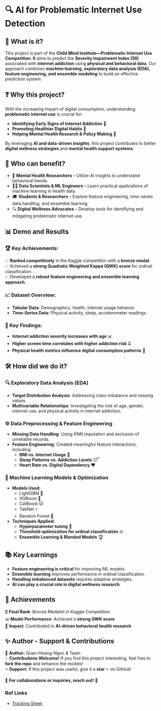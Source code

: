# 🔍 **AI for Problematic Internet Use Detection**

## 📌 What is it?

This project is part of the **Child Mind Institute—Problematic Internet Use Competition. It** aims to predict the **Severity Impairment Index (SII)** associated with **internet addiction** using **physical and behavioral data**. Our approach combines **machine learning, exploratory data analysis (EDA), feature engineering, and ensemble modeling** to build an effective prediction system.

## ❓ Why this project?

With the increasing impact of digital consumption, understanding **problematic internet use** is crucial for:

- **Identifying Early Signs of Internet Addiction** 🧠
- **Promoting Healthier Digital Habits** 📵
- **Helping Mental Health Research & Policy Making** 🏥

By leveraging **AI and data-driven insights**, this project contributes to better **digital wellness strategies** and **mental health support systems**.

## 👥 Who can benefit?

- 🏥 **Mental Health Researchers** – Utilize AI insights to understand behavioral trends.
- 🧑‍💻 **Data Scientists & ML Engineers** – Learn practical applications of machine learning in health data.
- 🎓 **Students & Researchers** – Explore feature engineering, time-series data handling, and ensemble learning.
- 🔍 **Digital Wellness Advocates** – Develop tools for identifying and mitigating problematic internet use.

## 📊 Demo and Results

### **🏆 Key Achievements:**

✅ **Ranked competitively** in the Kaggle competition with a **bronze medal**.\
✅ Achieved a **strong Quadratic Weighted Kappa (QWK) score** for ordinal classification.\
✅ Developed a **robust feature engineering and ensemble learning approach**.

### **📈 Dataset Overview:**

- **Tabular Data:** Demographics, health, internet usage behavior.
- **Time-Series Data:** Physical activity, sleep, accelerometer readings.

### **🔎 Key Findings:**

- **Internet addiction severity increases with age** 📊
- **Higher screen time correlates with higher addiction risk** ⏳
- **Physical health metrics influence digital consumption patterns** 💪

## 🛠️ How did we do it?

### **🔍 Exploratory Data Analysis (EDA)**

- **Target Distribution Analysis**: Addressing class imbalance and missing values.
- **Multivariable Relationships**: Investigating the role of age, gender, internet use, and physical activity in internet addiction.

### **⚙️ Data Preprocessing & Feature Engineering**

- **Missing Data Handling**: Using KNN imputation and exclusion of unreliable records.
- **Feature Engineering**: Created meaningful feature interactions, including:
  - **BMI vs. Internet Usage** 📱
  - **Sleep Patterns vs. Addiction Levels** 😴
  - **Heart Rate vs. Digital Dependency** ❤️

### **🤖 Machine Learning Models & Optimization**

- **Models Used:**
  - LightGBM 🌲
  - XGBoost 🚀
  - CatBoost 🐱
  - TabNet ⚡
  - Random Forest 🌳
- **Techniques Applied:**
  - **Hyperparameter tuning** 🎯
  - **Threshold optimization for ordinal classification** ⚖️
  - **Ensemble Learning & Blended Models** 🏆

## 📚 Key Learnings

- **Feature engineering is critical** for improving ML models.
- **Ensemble learning** improves performance in ordinal classification.
- **Handling imbalanced datasets** requires adaptive strategies.
- **AI can play a crucial role in digital wellness research**.

## 🏅 Achievements

🎖️ **Final Rank**: Bronze Medalist in Kaggle Competition\
📊 **Model Performance**: Achieved a **strong QWK score**\
🔬 **Impact**: Contributed to **AI-driven behavioral health research**

## ✨ Author - Support & Contributions

👤 **Author:** Quan-Hoang-Ngoc & Team\
💡 **Contributions Welcome!** If you find this project interesting, feel free to **fork the repo** and enhance the models!\
⭐ **Support:** If this project was useful, give it a **star** ⭐ on GitHub!

📩 **For collaborations or inquiries, reach out!** 🚀

### Ref Links 
- [Tracking Sheet](https://docs.google.com/spreadsheets/d/1zRCJc62jB0ziRwksu-HbDwxa7Lh5QJ5XrOwKrMC8eL0/edit?gid=0#gid=0)
